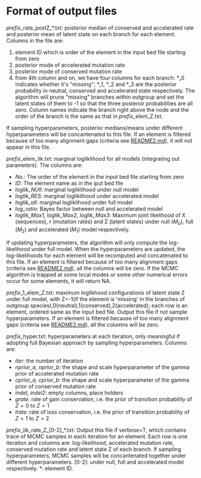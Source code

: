 # Format of output files
*prefix*\_rate_postZ\_*.txt: posterior median of conserved and accelerated rate and posterior mean of latent state on each branch for each element. Columns in the file are:
1. element ID which is order of the element in the input bed file starting from zero
2. posterior mode of accelerated mutation rate
3. posterior mode of conserved mutation rate
4. from 4th column and on, we have four columns for each branch: *_0 indicates whether it's "missing"; *_1, *_2 and *_3 are the posterior probability in neutral, conserved and accelerated state respectively. The algorithm will prune "missing" branches within outgroup and set the latent states of them to -1 so that the three posterior probabilities are all zero. Column names indicate the branch right above the node and the order of the branch is the same as that in *prefix*_elem_Z.txt. 

If sampling hyperparameters, posterior medians/means under different hyperparameters will be concantenated to this file. If an element is filtered because of too many alignment gaps (criteria see [README2.md](PhyloAcc/README2.md)), it will not appear in this file.

*prefix*_elem_lik.txt: marginal logliklihood for all models (integrating out parameters). The columns are:
  * *No.*: The order of the element in the input bed file starting from zero
  * *ID*: The element name as in the iput bed file
  * *loglik_NUll*: marginal logliklihood under null model
  * *loglik_RES*: marginal logliklihood under accelerated model
  * *loglik_all*: marginal logliklihood under full model
  * *log_ratio*: Bayes factor between null and accelerated model
  * *loglik_Max1, loglik_Max2, loglik_Max3*: Maximum joint likelihood of X (sequences), r (mutation rates) and Z (latent states) under null ($M_0$), full ($M_2$) and accelerated ($M_1$) model respectively.

If updating hyperparameters, the algorithm will only compute the log-likelihood under full model. When the hyperparameters are updated, the log-likelihoods for each element will be recomputed and concatenated to this file. If an element is filtered because of too many alignment gaps (criteria see [README2.md](PhyloAcc/README2.md)), all the columns will be zero. If the MCMC algorithm is trapped at some local modes or some other numerical errors occur for some elements, it will return NA.
  

*prefix*_1_elem_Z.txt: maximum loglikhood configurations of latent state Z under full model, with Z=-1(if the element is 'missing' in the branches of outgroup species),0(neutral),1(conserved),2(accelerated); each row is an element, ordered same as the input bed file. Output this file if not sample hyperparameters. If an element is filtered because of too many alignment gaps (criteria see [README2.md](PhyloAcc/README2.md)), all the columns will be zero. 

*prefix*_hyper.txt: hyperparameters at each iteration, only meaningful if adopting full Bayesian approach by sampling hyperparameters. Columns are:
* *iter*: the number of iteration
* *nprior_a, nprior_b*: the shape and scale hyperparameter of the gamma prior of accelerated mutation rate
* *cprior_a, cprior_b*: the shape and scale hyperparameter of the gamma prior of conserved mutation rate
* *indel, indel2*: empty columns, place holders
* *grate*: rate of gain conservation, i.e. the prior of transition probability of $Z=0$ to $Z=1$
* *lrate*: rate of loss conservation, i.e. the prior of transition probability of $Z=1$ to $Z=2$

*prefix*\_lik_rate_Z\_[0-2]_*.txt: Output this file if verbose=T, which contains trace of MCMC samples in each iteration for an element. Each row is one iteration and columns are: log-likelihood, accelerated mutation rate, conserved mutation rate and latent state Z of each branch. If sampling hyperparameters, MCMC samples will be concantenated together under different hyperparameters. [0-2]: under null, full and accelerated model respectively. *: element ID.
